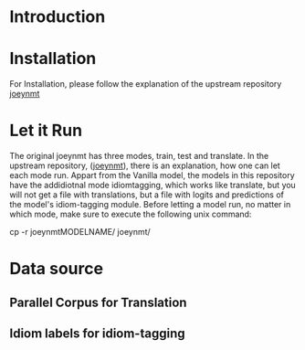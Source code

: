 # Introduction
# Installation
For Installation, please follow the explanation of the upstream repository [joeynmt](https://github.com/joeynmt/joeynmt/tree/main)
# Let it Run
The original joeynmt has three modes, train, test and translate. In the upstream repository, ([joeynmt](https://github.com/joeynmt/joeynmt/tree/main)),
there is an explanation, how one can let each mode run. Appart from the Vanilla model, the models in this repository have the addidiotnal mode idiomtagging, which works
like translate, but you will not get a file with translations, but a file with logits and predictions of the model's idiom-tagging module.
Before letting a model run, no matter in which mode, make sure to execute the following unix command:

cp -r joeynmtMODELNAME/ joeynmt/

# Data source
## Parallel Corpus for Translation 
## Idiom labels for idiom-tagging
